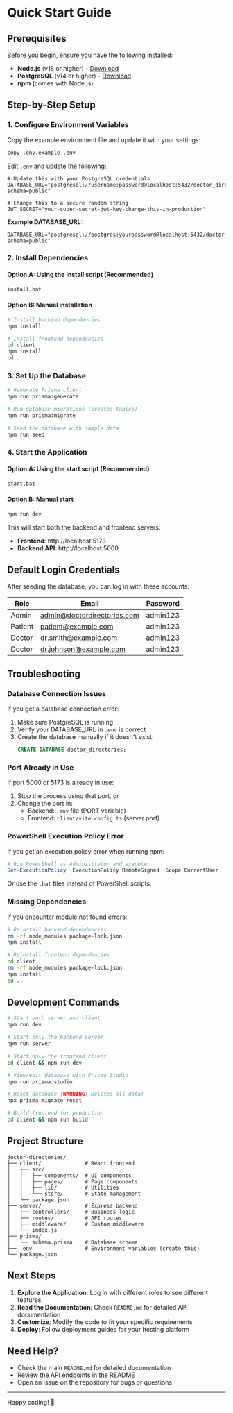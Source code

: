 # Quick Start Guide

## Prerequisites

Before you begin, ensure you have the following installed:

- **Node.js** (v18 or higher) - [Download](https://nodejs.org/)
- **PostgreSQL** (v14 or higher) - [Download](https://www.postgresql.org/download/)
- **npm** (comes with Node.js)

## Step-by-Step Setup

### 1. Configure Environment Variables

Copy the example environment file and update it with your settings:

```bash
copy .env.example .env
```

Edit `.env` and update the following:

```env
# Update this with your PostgreSQL credentials
DATABASE_URL="postgresql://username:password@localhost:5432/doctor_directories?schema=public"

# Change this to a secure random string
JWT_SECRET="your-super-secret-jwt-key-change-this-in-production"
```

**Example DATABASE_URL:**
```
DATABASE_URL="postgresql://postgres:yourpassword@localhost:5432/doctor_directories?schema=public"
```

### 2. Install Dependencies

#### Option A: Using the install script (Recommended)
```bash
install.bat
```

#### Option B: Manual installation
```bash
# Install backend dependencies
npm install

# Install frontend dependencies
cd client
npm install
cd ..
```

### 3. Set Up the Database

```bash
# Generate Prisma client
npm run prisma:generate

# Run database migrations (creates tables)
npm run prisma:migrate

# Seed the database with sample data
npm run seed
```

### 4. Start the Application

#### Option A: Using the start script (Recommended)
```bash
start.bat
```

#### Option B: Manual start
```bash
npm run dev
```

This will start both the backend and frontend servers:
- **Frontend**: http://localhost:5173
- **Backend API**: http://localhost:5000

## Default Login Credentials

After seeding the database, you can log in with these accounts:

| Role | Email | Password |
|------|-------|----------|
| Admin | admin@doctordirectories.com | admin123 |
| Patient | patient@example.com | admin123 |
| Doctor | dr.smith@example.com | admin123 |
| Doctor | dr.johnson@example.com | admin123 |

## Troubleshooting

### Database Connection Issues

If you get a database connection error:

1. Make sure PostgreSQL is running
2. Verify your DATABASE_URL in `.env` is correct
3. Create the database manually if it doesn't exist:
   ```sql
   CREATE DATABASE doctor_directories;
   ```

### Port Already in Use

If port 5000 or 5173 is already in use:

1. Stop the process using that port, or
2. Change the port in:
   - Backend: `.env` file (PORT variable)
   - Frontend: `client/vite.config.ts` (server.port)

### PowerShell Execution Policy Error

If you get an execution policy error when running npm:

```powershell
# Run PowerShell as Administrator and execute:
Set-ExecutionPolicy -ExecutionPolicy RemoteSigned -Scope CurrentUser
```

Or use the `.bat` files instead of PowerShell scripts.

### Missing Dependencies

If you encounter module not found errors:

```bash
# Reinstall backend dependencies
rm -rf node_modules package-lock.json
npm install

# Reinstall frontend dependencies
cd client
rm -rf node_modules package-lock.json
npm install
cd ..
```

## Development Commands

```bash
# Start both server and client
npm run dev

# Start only the backend server
npm run server

# Start only the frontend client
cd client && npm run dev

# View/edit database with Prisma Studio
npm run prisma:studio

# Reset database (WARNING: Deletes all data)
npx prisma migrate reset

# Build frontend for production
cd client && npm run build
```

## Project Structure

```
doctor-directories/
├── client/              # React frontend
│   ├── src/
│   │   ├── components/  # UI components
│   │   ├── pages/       # Page components
│   │   ├── lib/         # Utilities
│   │   └── store/       # State management
│   └── package.json
├── server/              # Express backend
│   ├── controllers/     # Business logic
│   ├── routes/          # API routes
│   ├── middleware/      # Custom middleware
│   └── index.js
├── prisma/
│   └── schema.prisma    # Database schema
├── .env                 # Environment variables (create this)
└── package.json
```

## Next Steps

1. **Explore the Application**: Log in with different roles to see different features
2. **Read the Documentation**: Check `README.md` for detailed API documentation
3. **Customize**: Modify the code to fit your specific requirements
4. **Deploy**: Follow deployment guides for your hosting platform

## Need Help?

- Check the main `README.md` for detailed documentation
- Review the API endpoints in the README
- Open an issue on the repository for bugs or questions

---

Happy coding! 🚀
